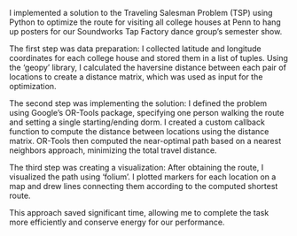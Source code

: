 I implemented a solution to the Traveling Salesman Problem (TSP) using Python to optimize the route for 
visiting all college houses at Penn to hang up posters for our Soundworks Tap Factory dance group’s semester show. 

The first step was data preparation: I collected latitude and longitude coordinates for each college house and 
stored them in a list of tuples. Using the ‘geopy’ library, I calculated the haversine distance between each 
pair of locations to create a distance matrix, which was used as input for the optimization.

The second step was implementing the solution: I defined the problem using Google’s OR-Tools package, 
specifying one person walking the route and setting a single starting/ending dorm. I created a custom callback 
function to compute the distance between locations using the distance matrix. OR-Tools then computed the 
near-optimal path based on a nearest neighbors approach, minimizing the total travel distance.

The third step was creating a visualization: After obtaining the route, I visualized the path using ‘folium’. 
I plotted markers for each location on a map and drew lines connecting them according to the computed shortest route.

This approach saved significant time, allowing me to complete the task more efficiently and conserve energy for our performance.

